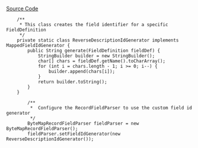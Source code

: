 [Source Code](http://github.com/born2snipe/flapjack/tree/master/flapjack-example/src/test/java/flapjack/example/CustomFieldIdentifierTest.java)

```
    /**
     * This class creates the field identifier for a specific FieldDefinition
     */
    private static class ReverseDescriptionIdGenerator implements MappedFieldIdGenerator {
        public String generate(FieldDefinition fieldDef) {
            StringBuilder builder = new StringBuilder();
            char[] chars = fieldDef.getName().toCharArray();
            for (int i = chars.length - 1; i >= 0; i--) {
                builder.append(chars[i]);
            }
            return builder.toString();
        }
    }
```

```
        /**
         *  Configure the RecordFieldParser to use the custom field id generator
         */
        ByteMapRecordFieldParser fieldParser = new ByteMapRecordFieldParser();
        fieldParser.setFieldIdGenerator(new ReverseDescriptionIdGenerator());
```